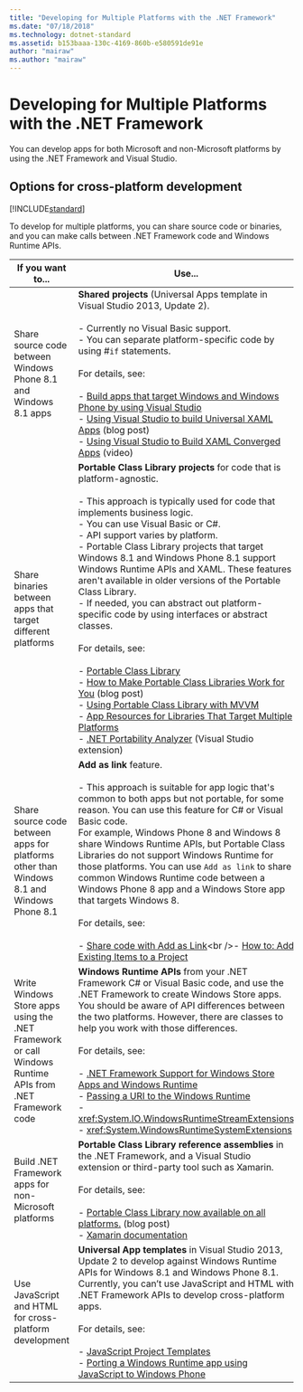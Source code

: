 ```yaml
---
title: "Developing for Multiple Platforms with the .NET Framework"
ms.date: "07/18/2018"
ms.technology: dotnet-standard
ms.assetid: b153baaa-130c-4169-860b-e580591de91e
author: "mairaw"
ms.author: "mairaw"
---
```

# Developing for Multiple Platforms with the .NET Framework

You can develop apps for both Microsoft and non-Microsoft platforms by using the .NET Framework and Visual Studio.
  
## Options for cross-platform development

[!INCLUDE[standard](../../../includes/pcl-to-standard.md)]
  
 To develop for multiple platforms, you can share source code or binaries, and you can make calls between .NET Framework code and Windows Runtime APIs.  
  
|If you want to...|Use...|  
|-----------------------|------------|  
|Share source code between Windows Phone 8.1 and Windows 8.1 apps|**Shared projects** (Universal Apps template in Visual Studio 2013, Update 2).<br /><br /> -   Currently no Visual Basic support.<br />-   You can separate platform-specific code by using #`if` statements.<br /><br /> For details, see:<br /><br /> -   [Build apps that target Windows and Windows Phone by using Visual Studio](https://msdn.microsoft.com/library/windows/apps/dn609832.aspx)<br />-   [Using Visual Studio to build Universal XAML Apps](https://blogs.msdn.microsoft.com/visualstudio/2014/04/14/using-visual-studio-to-build-universal-xaml-apps/) (blog post)<br />-   [Using Visual Studio to Build XAML Converged Apps](https://channel9.msdn.com/Events/Build/2014/3-591) (video)|  
|Share binaries between apps that target different platforms|**Portable Class Library projects** for code that is platform-agnostic.<br /><br /> -   This approach is typically used for code that implements business logic.<br />-   You can use Visual Basic or C#.<br />-   API support varies by platform.<br />-   Portable Class Library projects that target Windows 8.1 and Windows Phone 8.1 support Windows Runtime APIs and XAML. These features aren't available in older versions of the Portable Class Library.<br />-   If needed, you can abstract out platform-specific code by using interfaces or abstract classes.<br /><br /> For details, see:<br /><br /> -   [Portable Class Library](cross-platform-development-with-the-portable-class-library.md)<br />-   [How to Make Portable Class Libraries Work for You](https://blogs.msdn.microsoft.com/dsplaisted/2012/08/27/how-to-make-portable-class-libraries-work-for-you/) (blog post)<br />-   [Using Portable Class Library with MVVM](using-portable-class-library-with-model-view-view-model.md) <br />-   [App Resources for Libraries That Target Multiple Platforms](app-resources-for-libraries-that-target-multiple-platforms.md) <br />-   [.NET Portability Analyzer](https://marketplace.visualstudio.com/items?itemName=ConnieYau.NETPortabilityAnalyzer) (Visual Studio extension)|  
|Share source code between apps for platforms other than Windows 8.1 and Windows Phone 8.1|**Add as link** feature.<br /><br /> -   This approach is suitable for app logic that's common to both apps but not portable, for some reason. You can use this feature for C# or Visual Basic code.<br />     For example, Windows Phone 8 and Windows 8 share Windows Runtime APIs, but Portable Class Libraries do not support Windows Runtime for those platforms. You can use `Add as link` to share common Windows Runtime code between a Windows Phone 8 app and a Windows Store app that targets Windows 8.<br /><br /> For details, see:<br /><br /> -   [Share code with Add as Link](https://docs.microsoft.com/previous-versions/windows/apps/jj714082(v=vs.105))<br />-   [How to: Add Existing Items to a Project](https://docs.microsoft.com/previous-versions/visualstudio/visual-studio-2010/9f4t9t92(v=vs.100))|  
|Write Windows Store apps using the .NET Framework or call Windows Runtime APIs from .NET Framework code|**Windows Runtime APIs** from your .NET Framework C# or Visual Basic code, and use the .NET Framework to create Windows Store apps. You should be aware of API differences between the two platforms. However, there are classes to help you work with those differences.<br /><br /> For details, see:<br /><br /> -   [.NET Framework Support for Windows Store Apps and Windows Runtime](support-for-windows-store-apps-and-windows-runtime.md) <br />-   [Passing a URI to the Windows Runtime](passing-a-uri-to-the-windows-runtime.md) <br />-   <xref:System.IO.WindowsRuntimeStreamExtensions><br />-    <xref:System.WindowsRuntimeSystemExtensions>|  
|Build .NET Framework apps for non-Microsoft platforms|**Portable Class Library reference assemblies** in the .NET Framework, and a Visual Studio extension or third-party tool such as Xamarin.<br /><br /> For details, see:<br /><br /> -   [Portable Class Library now available on all platforms.](https://blogs.msdn.microsoft.com/dotnet/2013/10/14/portable-class-library-pcl-now-available-on-all-platforms/) (blog post)<br />-   [Xamarin documentation](/xamarin)|  
|Use JavaScript and HTML for cross-platform development|**Universal App templates** in Visual Studio 2013, Update 2 to develop against Windows Runtime APIs for Windows 8.1 and Windows Phone 8.1. Currently, you can’t use JavaScript and HTML with .NET Framework APIs to develop cross-platform apps.<br /><br /> For details, see:<br /><br /> -   [JavaScript Project Templates](https://docs.microsoft.com/previous-versions/windows/apps/hh758331%28v=win.10%29)<br />-   [Porting a Windows Runtime app using JavaScript to Windows Phone](https://docs.microsoft.com/previous-versions/windows/apps/dn636144%28v=win.10%29)|